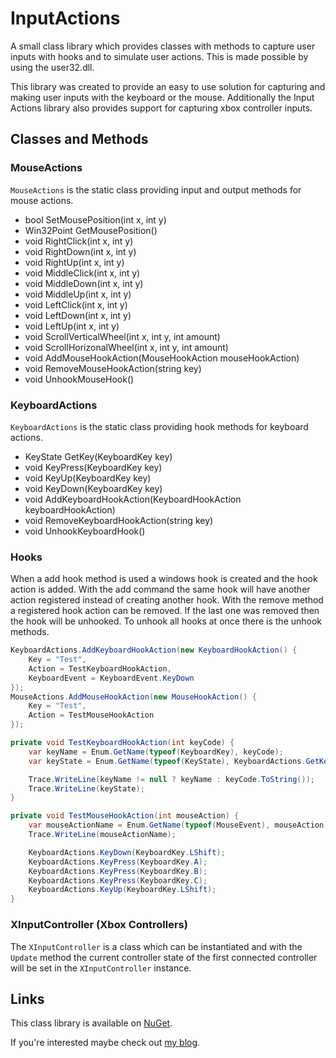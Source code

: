 # InputActions
A small class library which provides classes with methods to capture user inputs with hooks and to simulate user actions.
This is made possible by using the user32.dll.

This library was created to provide an easy to use solution for capturing and making user inputs with the keyboard or the mouse.
Additionally the Input Actions library also provides support for capturing xbox controller inputs.

## Classes and Methods
### MouseActions
`MouseActions` is the static class providing input and output methods for mouse actions.
- bool SetMousePosition(int x, int y)
- Win32Point GetMousePosition()
- void RightClick(int x, int y)
- void RightDown(int x, int y)
- void RightUp(int x, int y)
- void MiddleClick(int x, int y)
- void MiddleDown(int x, int y)
- void MiddleUp(int x, int y)
- void LeftClick(int x, int y)
- void LeftDown(int x, int y)
- void LeftUp(int x, int y)
- void ScrollVerticalWheel(int x, int y, int amount)
- void ScrollHorizonalWheel(int x, int y, int amount)
- void AddMouseHookAction(MouseHookAction mouseHookAction)
- void RemoveMouseHookAction(string key)
- void UnhookMouseHook()

### KeyboardActions
`KeyboardActions` is the static class providing hook methods for keyboard actions.
- KeyState GetKey(KeyboardKey key)
- void KeyPress(KeyboardKey key)
- void KeyUp(KeyboardKey key)
- void KeyDown(KeyboardKey key)
- void AddKeyboardHookAction(KeyboardHookAction keyboardHookAction)
- void RemoveKeyboardHookAction(string key)
- void UnhookKeyboardHook()

### Hooks
When a add hook method is used a windows hook is created and the hook action is added. With the add command the same hook will have another action registered instead of creating another hook. With the remove method a registered hook action can be removed. If the last one was removed then the hook will be unhooked. To unhook all hooks at once there is the unhook methods.

```cs
KeyboardActions.AddKeyboardHookAction(new KeyboardHookAction() {
    Key = "Test",
    Action = TestKeyboardHookAction,
    KeyboardEvent = KeyboardEvent.KeyDown
});
MouseActions.AddMouseHookAction(new MouseHookAction() {
    Key = "Test",
    Action = TestMouseHookAction
});
```

```cs
private void TestKeyboardHookAction(int keyCode) {
    var keyName = Enum.GetName(typeof(KeyboardKey), keyCode);
    var keyState = Enum.GetName(typeof(KeyState), KeyboardActions.GetKey(KeyboardKey.LShift));

    Trace.WriteLine(keyName != null ? keyName : keyCode.ToString());
    Trace.WriteLine(keyState);
}
```

```cs
private void TestMouseHookAction(int mouseAction) {
    var mouseActionName = Enum.GetName(typeof(MouseEvent), mouseAction);
    Trace.WriteLine(mouseActionName);

    KeyboardActions.KeyDown(KeyboardKey.LShift);
    KeyboardActions.KeyPress(KeyboardKey.A);
    KeyboardActions.KeyPress(KeyboardKey.B);
    KeyboardActions.KeyPress(KeyboardKey.C);
    KeyboardActions.KeyUp(KeyboardKey.LShift);
}
```

### XInputController (Xbox Controllers)
The `XInputController` is a class which can be instantiated and with the `Update` method the current controller state of the first connected controller will be set in the `XInputController` instance.

## Links
This class library is available on [NuGet](https://www.nuget.org/packages/SilvanBauer.InputActions).

If you're interested maybe check out [my blog](https://silvanbauer.wixsite.com/silvan-bauers-blog).
